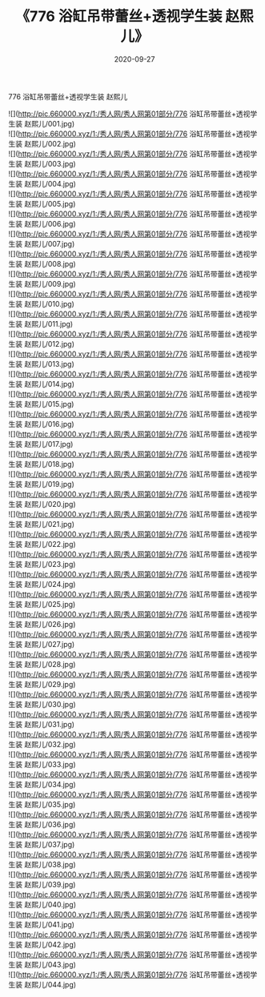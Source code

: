 ﻿---
layout: post
title:  《776 浴缸吊带蕾丝+透视学生装 赵熙儿》
date:   2020-09-27
img: http://pic.660000.xyz/1:/秀人网/秀人网第01部分/776 浴缸吊带蕾丝+透视学生装 赵熙儿/000.jpg
categories: [美女, 清纯, 唯美]
---

776 浴缸吊带蕾丝+透视学生装 赵熙儿

  ![](http://pic.660000.xyz/1:/秀人网/秀人网第01部分/776 浴缸吊带蕾丝+透视学生装 赵熙儿/001.jpg) <br> ![](http://pic.660000.xyz/1:/秀人网/秀人网第01部分/776 浴缸吊带蕾丝+透视学生装 赵熙儿/002.jpg) <br> ![](http://pic.660000.xyz/1:/秀人网/秀人网第01部分/776 浴缸吊带蕾丝+透视学生装 赵熙儿/003.jpg) <br> ![](http://pic.660000.xyz/1:/秀人网/秀人网第01部分/776 浴缸吊带蕾丝+透视学生装 赵熙儿/004.jpg) <br> ![](http://pic.660000.xyz/1:/秀人网/秀人网第01部分/776 浴缸吊带蕾丝+透视学生装 赵熙儿/005.jpg) <br> ![](http://pic.660000.xyz/1:/秀人网/秀人网第01部分/776 浴缸吊带蕾丝+透视学生装 赵熙儿/006.jpg) <br> ![](http://pic.660000.xyz/1:/秀人网/秀人网第01部分/776 浴缸吊带蕾丝+透视学生装 赵熙儿/007.jpg) <br> ![](http://pic.660000.xyz/1:/秀人网/秀人网第01部分/776 浴缸吊带蕾丝+透视学生装 赵熙儿/008.jpg) <br> ![](http://pic.660000.xyz/1:/秀人网/秀人网第01部分/776 浴缸吊带蕾丝+透视学生装 赵熙儿/009.jpg) <br> ![](http://pic.660000.xyz/1:/秀人网/秀人网第01部分/776 浴缸吊带蕾丝+透视学生装 赵熙儿/010.jpg) <br> ![](http://pic.660000.xyz/1:/秀人网/秀人网第01部分/776 浴缸吊带蕾丝+透视学生装 赵熙儿/011.jpg) <br> ![](http://pic.660000.xyz/1:/秀人网/秀人网第01部分/776 浴缸吊带蕾丝+透视学生装 赵熙儿/012.jpg) <br> ![](http://pic.660000.xyz/1:/秀人网/秀人网第01部分/776 浴缸吊带蕾丝+透视学生装 赵熙儿/013.jpg) <br> ![](http://pic.660000.xyz/1:/秀人网/秀人网第01部分/776 浴缸吊带蕾丝+透视学生装 赵熙儿/014.jpg) <br> ![](http://pic.660000.xyz/1:/秀人网/秀人网第01部分/776 浴缸吊带蕾丝+透视学生装 赵熙儿/015.jpg) <br> ![](http://pic.660000.xyz/1:/秀人网/秀人网第01部分/776 浴缸吊带蕾丝+透视学生装 赵熙儿/016.jpg) <br> ![](http://pic.660000.xyz/1:/秀人网/秀人网第01部分/776 浴缸吊带蕾丝+透视学生装 赵熙儿/017.jpg) <br> ![](http://pic.660000.xyz/1:/秀人网/秀人网第01部分/776 浴缸吊带蕾丝+透视学生装 赵熙儿/018.jpg) <br> ![](http://pic.660000.xyz/1:/秀人网/秀人网第01部分/776 浴缸吊带蕾丝+透视学生装 赵熙儿/019.jpg) <br> ![](http://pic.660000.xyz/1:/秀人网/秀人网第01部分/776 浴缸吊带蕾丝+透视学生装 赵熙儿/020.jpg) <br> ![](http://pic.660000.xyz/1:/秀人网/秀人网第01部分/776 浴缸吊带蕾丝+透视学生装 赵熙儿/021.jpg) <br> ![](http://pic.660000.xyz/1:/秀人网/秀人网第01部分/776 浴缸吊带蕾丝+透视学生装 赵熙儿/022.jpg) <br> ![](http://pic.660000.xyz/1:/秀人网/秀人网第01部分/776 浴缸吊带蕾丝+透视学生装 赵熙儿/023.jpg) <br> ![](http://pic.660000.xyz/1:/秀人网/秀人网第01部分/776 浴缸吊带蕾丝+透视学生装 赵熙儿/024.jpg) <br> ![](http://pic.660000.xyz/1:/秀人网/秀人网第01部分/776 浴缸吊带蕾丝+透视学生装 赵熙儿/025.jpg) <br> ![](http://pic.660000.xyz/1:/秀人网/秀人网第01部分/776 浴缸吊带蕾丝+透视学生装 赵熙儿/026.jpg) <br> ![](http://pic.660000.xyz/1:/秀人网/秀人网第01部分/776 浴缸吊带蕾丝+透视学生装 赵熙儿/027.jpg) <br> ![](http://pic.660000.xyz/1:/秀人网/秀人网第01部分/776 浴缸吊带蕾丝+透视学生装 赵熙儿/028.jpg) <br> ![](http://pic.660000.xyz/1:/秀人网/秀人网第01部分/776 浴缸吊带蕾丝+透视学生装 赵熙儿/029.jpg) <br> ![](http://pic.660000.xyz/1:/秀人网/秀人网第01部分/776 浴缸吊带蕾丝+透视学生装 赵熙儿/030.jpg) <br> ![](http://pic.660000.xyz/1:/秀人网/秀人网第01部分/776 浴缸吊带蕾丝+透视学生装 赵熙儿/031.jpg) <br> ![](http://pic.660000.xyz/1:/秀人网/秀人网第01部分/776 浴缸吊带蕾丝+透视学生装 赵熙儿/032.jpg) <br> ![](http://pic.660000.xyz/1:/秀人网/秀人网第01部分/776 浴缸吊带蕾丝+透视学生装 赵熙儿/033.jpg) <br> ![](http://pic.660000.xyz/1:/秀人网/秀人网第01部分/776 浴缸吊带蕾丝+透视学生装 赵熙儿/034.jpg) <br> ![](http://pic.660000.xyz/1:/秀人网/秀人网第01部分/776 浴缸吊带蕾丝+透视学生装 赵熙儿/035.jpg) <br> ![](http://pic.660000.xyz/1:/秀人网/秀人网第01部分/776 浴缸吊带蕾丝+透视学生装 赵熙儿/036.jpg) <br> ![](http://pic.660000.xyz/1:/秀人网/秀人网第01部分/776 浴缸吊带蕾丝+透视学生装 赵熙儿/037.jpg) <br> ![](http://pic.660000.xyz/1:/秀人网/秀人网第01部分/776 浴缸吊带蕾丝+透视学生装 赵熙儿/038.jpg) <br> ![](http://pic.660000.xyz/1:/秀人网/秀人网第01部分/776 浴缸吊带蕾丝+透视学生装 赵熙儿/039.jpg) <br> ![](http://pic.660000.xyz/1:/秀人网/秀人网第01部分/776 浴缸吊带蕾丝+透视学生装 赵熙儿/040.jpg) <br> ![](http://pic.660000.xyz/1:/秀人网/秀人网第01部分/776 浴缸吊带蕾丝+透视学生装 赵熙儿/041.jpg) <br> ![](http://pic.660000.xyz/1:/秀人网/秀人网第01部分/776 浴缸吊带蕾丝+透视学生装 赵熙儿/042.jpg) <br> ![](http://pic.660000.xyz/1:/秀人网/秀人网第01部分/776 浴缸吊带蕾丝+透视学生装 赵熙儿/043.jpg) <br> ![](http://pic.660000.xyz/1:/秀人网/秀人网第01部分/776 浴缸吊带蕾丝+透视学生装 赵熙儿/044.jpg) <br>